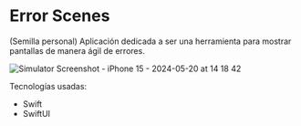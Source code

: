 # Error Scenes

(Semilla personal) Aplicación dedicada a ser una herramienta para mostrar pantallas de manera ágil de errores.

![Simulator Screenshot - iPhone 15 - 2024-05-20 at 14 18 42](https://github.com/AdrianArandaCa/ErrorScenes/assets/103887837/943add65-3519-4ea6-98a2-57968ce2ab5e)

Tecnologías usadas:
* Swift
* SwiftUI
